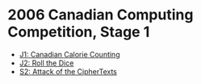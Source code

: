 # 2006 Canadian Computing Competition, Stage 1

* [J1: Canadian Calorie Counting][]
* [J2: Roll the Dice][]
* [S2: Attack of the CipherTexts][]

[J1: Canadian Calorie Counting]: http://www.dmoj.ca/problem/ccc06j1
[J2: Roll the Dice]:             https://dmoj.ca/problem/ccc06j2
[S2: Attack of the CipherTexts]: https://dmoj.ca/problem/ccc06s2
